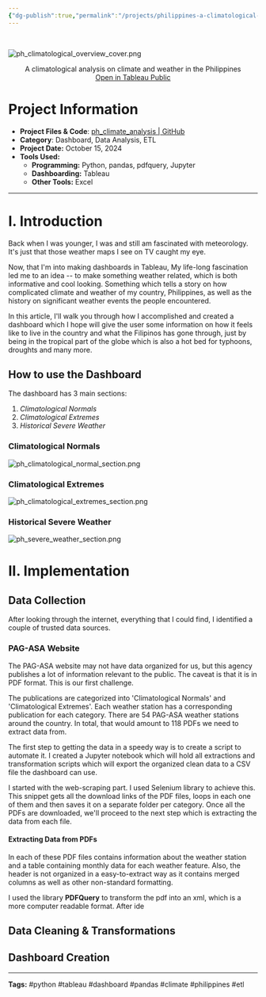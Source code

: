 ```yaml
---
{"dg-publish":true,"permalink":"/projects/philippines-a-climatological-overview/","created":"2025-02-13","updated":"2025-02-13"}
---
```


<br>

![ph_climatological_overview_cover.png](/img/user/Resources/ph_climatological_overview_cover.png)

<center>A climatological analysis on climate and weather in the Philippines</center>
<center><a href="https://public.tableau.com/app/profile/john.paul.panonce/viz/PhilippineClimate/OVERVIEW">Open in Tableau Public</a></center>


# Project Information

 - **Project Files & Code**: [ph_climate_analysis | GitHub]([jp-panonce/ph_climate_analysis](https://github.com/jp-panonce/ph_climate_analysis))
 - **Category**: Dashboard, Data Analysis, ETL
 - **Project Date:** October 15, 2024
 - **Tools Used:**
	 - **Programming:** Python, pandas, pdfquery, Jupyter
	 - **Dashboarding:** Tableau
	 - **Other Tools:** Excel

---
# I. Introduction

Back when I was younger, I was and still am fascinated with meteorology. It's just that those weather maps I see on TV caught my eye. 

Now, that I'm into making dashboards in Tableau, My life-long fascination led me to an idea -- to make something weather related, which is both informative and cool looking. Something which tells a story on how complicated climate and weather of my country, Philippines, as well as the history on significant weather events the people encountered.

In this article, I'll walk you through how I accomplished and created a dashboard which I hope will give the user some information on how it feels like to live in the country and what the Filipinos has gone through, just by being in the tropical part of the globe which is also a hot bed for typhoons, droughts and many more.

## How to use the Dashboard

The dashboard has 3 main sections:
 1. _Climatological Normals_
 2. _Climatological Extremes_
 3. _Historical Severe Weather_

### Climatological Normals

![ph_climatological_normal_section.png](/img/user/Resources/ph_climatological_normal_section.png)

### Climatological Extremes

![ph_climatological_extremes_section.png](/img/user/Resources/ph_climatological_extremes_section.png)

### Historical Severe Weather

![ph_severe_weather_section.png](/img/user/Resources/ph_severe_weather_section.png)

# II. Implementation

## Data Collection

After looking through the internet, everything that I could find, I identified a couple of trusted data sources.

### PAG-ASA Website

The PAG-ASA website may not have data organized for us, but this agency publishes a lot of information relevant to the public. The caveat is that it is in PDF format. This is our first challenge.

The publications are categorized into 'Climatological Normals' and 'Climatological Extremes'. Each weather station has a corresponding publication for each category. There are 54 PAG-ASA weather stations around the country. In total, that would amount to 118 PDFs we need to extract data from.

The first step to getting the data in a speedy way is to create a script to automate it. I created a Jupyter notebook which will hold all extractions and transformation scripts which will export the organized clean data to a CSV file the dashboard can use.

I started with the web-scraping part. I used Selenium library to achieve this. This snippet gets all the download links of the PDF files, loops in each one of them and then saves it on a separate folder per category. Once all the PDFs are downloaded, we'll proceed to the next step which is extracting the data from each file.

#### Extracting Data from PDFs

In each of these PDF files contains information about the weather station and a table containing monthly data for each weather feature. Also, the header is not organized in a easy-to-extract way as it contains merged columns as well as other non-standard formatting.

I used the library **PDFQuery** to transform the pdf into an xml, which is a more computer readable format. After ide


## Data Cleaning & Transformations


## Dashboard Creation




---
**Tags:**
#python #tableau #dashboard #pandas #climate #philippines #etl 
